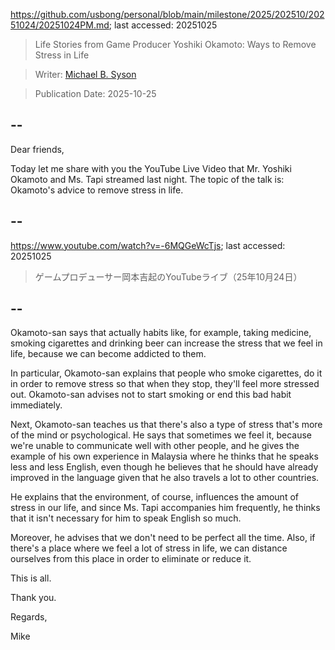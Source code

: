 https://github.com/usbong/personal/blob/main/milestone/2025/202510/20251024/20251024PM.md; last accessed: 20251025

> Life Stories from Game Producer Yoshiki Okamoto: Ways to Remove Stress in Life

> Writer: [Michael B. Syson](https://www.linkedin.com/in/michaelsyson/)

> Publication Date: 2025-10-25

## --

Dear friends,

Today let me share with you the YouTube Live Video that Mr. Yoshiki Okamoto and Ms. Tapi streamed last night. The topic of the talk is: Okamoto's advice to remove stress in life.

## --

https://www.youtube.com/watch?v=-6MQGeWcTjs; last accessed: 20251025

> ゲームプロデューサー岡本吉起のYouTubeライブ（25年10月24日）

## --

Okamoto-san says that actually habits like, for example, taking medicine, smoking cigarettes and drinking beer can increase the stress that we feel in life, because we can become addicted to them.

In particular, Okamoto-san explains that people who smoke cigarettes, do it in order to remove stress so that when they stop, they'll feel more stressed out. Okamoto-san advises not to start smoking or end this bad habit immediately.

Next, Okamoto-san teaches us that there's also a type of stress that's more of the mind or psychological. He says that sometimes we feel it, because we're unable to communicate well with other people, and he gives the example of his own experience in Malaysia where he thinks that he speaks less and less English, even though he believes that he should have already improved in the language given that he also travels a lot to other countries.

He explains that the environment, of course, influences the amount of stress in our life, and since Ms. Tapi accompanies him frequently, he thinks that it isn't necessary for him to speak English so much.

Moreover, he advises that we don't need to be perfect all the time. Also, if there's a place where we feel a lot of stress in life, we can distance ourselves from this place in order to eliminate or reduce it.

This is all.

Thank you.

Regards,

Mike